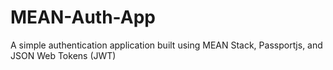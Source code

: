 # MEAN-Auth-App
A simple authentication application built using MEAN Stack, Passportjs, and JSON Web Tokens (JWT)
